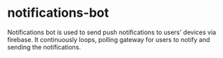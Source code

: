 # notifications-bot

Notifications bot is used to send push notifications to users' devices via firebase.  It continuously loops, polling gateway for users to notify and sending the notifications.  
